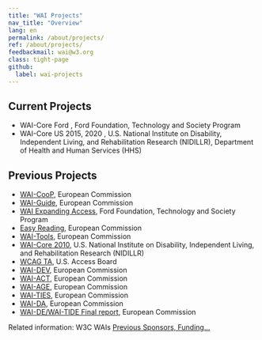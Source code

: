 ```yaml
---
title: "WAI Projects"
nav_title: "Overview"
lang: en
permalink: /about/projects/
ref: /about/projects/
feedbackmail: wai@w3.org
class: tight-page
github:
  label: wai-projects
---
```


## Current Projects

   * WAI-Core Ford <!-- (/about/projects/wai-core-ford/) -->, Ford Foundation, Technology and Society Program
   * WAI-Core US 2015, 2020 <!-- (/about/projects/wai-core-2015/ -->, U.S. National Institute on Disability, Independent Living, and Rehabilitation Research (NIDILLR), Department of Health and Human Services (HHS)

## Previous Projects

   * [WAI-CooP](/about/projects/wai-coop/), European Commission
   * [WAI-Guide](/about/projects/wai-guide/), European Commission
   * [WAI Expanding Access](/expand-access/), Ford Foundation, Technology and Society Program
   * [Easy Reading](/about/projects/easy-reading/), European Commission 
   * [WAI-Tools](/about/projects/wai-tools/), European Commission
   * [WAI-Core 2010](https://www.w3.org/WAI/CORE/), U.S. National Institute on Disability, Independent Living, and Rehabilitation Research (NIDILLR)
   * [WCAG TA](https://www.w3.org/WAI/WCAGTA/), U.S. Access Board
   * [WAI-DEV](https://www.w3.org/WAI/DEV), European Commission
   * [WAI-ACT](https://www.w3.org/WAI/ACT/), European Commission
   * [WAI-AGE](https://www.w3.org/WAI/WAI-AGE/), European Commission
   * [WAI-TIES](https://www.w3.org/WAI/TIES/), European Commission
   * [WAI-DA](https://www.w3.org/WAI/WAIDA/), European Commission
   * [WAI-DE/WAI-TIDE Final report](https://www.w3.org/WAI/TIDE/FR2.htm), European Commission

Related information: W3C WAIs [Previous Sponsors, Funding...](/about/sponsoring/#previous-sponsors-funding-contributors-fellows)
